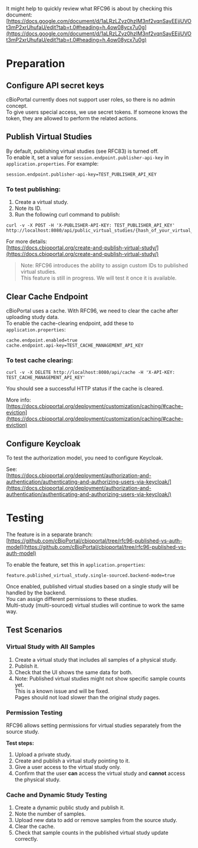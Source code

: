 
It might help to quickly review what RFC96 is about by checking this document:  
[https://docs.google.com/document/d/1aLRzLZvz0hzIM3nf2vqnSayEEjiUVOt3mP2xrUhufaU/edit?tab=t.0#heading=h.4ow08ycx7u0g](https://docs.google.com/document/d/1aLRzLZvz0hzIM3nf2vqnSayEEjiUVOt3mP2xrUhufaU/edit?tab=t.0#heading=h.4ow08ycx7u0g)

# Preparation

## Configure API secret keys

cBioPortal currently does not support user roles, so there is no admin concept.  
To give users special access, we use secret tokens. If someone knows the token, they are allowed to perform the related actions.

## Publish Virtual Studies

By default, publishing virtual studies (see RFC83) is turned off.  
To enable it, set a value for `session.endpoint.publisher-api-key` in `application.properties`. For example:

```
session.endpoint.publisher-api-key=TEST_PUBLISHER_API_KEY
```

### To test publishing:

1. Create a virtual study.
2. Note its ID.
3. Run the following curl command to publish:

```
curl -v -X POST -H 'X-PUBLISHER-API-KEY: TEST_PUBLISHER_API_KEY' http://localhost:8080/api/public_virtual_studies/{hash_of_your_virtual_study}
```

For more details:  
[https://docs.cbioportal.org/create-and-publish-virtual-study/](https://docs.cbioportal.org/create-and-publish-virtual-study/)

> Note: RFC96 introduces the ability to assign custom IDs to published virtual studies.  
> This feature is still in progress. We will test it once it is available.

## Clear Cache Endpoint

cBioPortal uses a cache. With RFC96, we need to clear the cache after uploading study data.  
To enable the cache-clearing endpoint, add these to `application.properties`:

```
cache.endpoint.enabled=true  
cache.endpoint.api-key=TEST_CACHE_MANAGEMENT_API_KEY
```

### To test cache clearing:

```
curl -v -X DELETE http://localhost:8080/api/cache -H 'X-API-KEY: TEST_CACHE_MANAGEMENT_API_KEY'
```

You should see a successful HTTP status if the cache is cleared.

More info:  
[https://docs.cbioportal.org/deployment/customization/caching/#cache-eviction](https://docs.cbioportal.org/deployment/customization/caching/#cache-eviction)

## Configure Keycloak

To test the authorization model, you need to configure Keycloak.

See:  
[https://docs.cbioportal.org/deployment/authorization-and-authentication/authenticating-and-authorizing-users-via-keycloak/](https://docs.cbioportal.org/deployment/authorization-and-authentication/authenticating-and-authorizing-users-via-keycloak/)

# Testing

The feature is in a separate branch:  
[https://github.com/cBioPortal/cbioportal/tree/rfc96-published-vs-auth-model](https://github.com/cBioPortal/cbioportal/tree/rfc96-published-vs-auth-model)

To enable the feature, set this in `application.properties`:

```
feature.published_virtual_study.single-sourced.backend-mode=true
```

Once enabled, published virtual studies based on a single study will be handled by the backend.  
You can assign different permissions to these studies.  
Multi-study (multi-sourced) virtual studies will continue to work the same way.

## Test Scenarios

### Virtual Study with All Samples

1. Create a virtual study that includes all samples of a physical study.
2. Publish it.
3. Check that the UI shows the same data for both.
4. Note: Published virtual studies might not show specific sample counts yet.  
   This is a known issue and will be fixed.  
   Pages should not load slower than the original study pages.

### Permission Testing

RFC96 allows setting permissions for virtual studies separately from the source study.

**Test steps:**

1. Upload a private study.
2. Create and publish a virtual study pointing to it.
3. Give a user access to the virtual study only.
4. Confirm that the user **can** access the virtual study and **cannot** access the physical study.

### Cache and Dynamic Study Testing

1. Create a dynamic public study and publish it.
2. Note the number of samples.
3. Upload new data to add or remove samples from the source study.
4. Clear the cache.
5. Check that sample counts in the published virtual study update correctly.